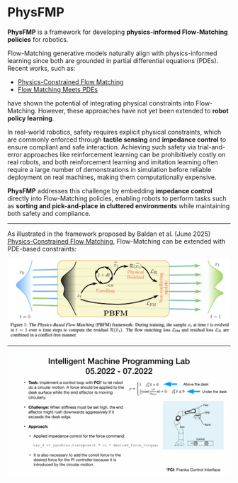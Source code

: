 # PhysFMP  

**PhysFMP** is a framework for developing **physics-informed Flow-Matching policies** for robotics.  

Flow-Matching generative models naturally align with physics-informed learning since both are grounded in partial differential equations (PDEs). Recent works, such as:  

- [Physics-Constrained Flow Matching](https://arxiv.org/pdf/2506.04171v1)  
- [Flow Matching Meets PDEs](https://arxiv.org/pdf/2506.08604v1)  

have shown the potential of integrating physical constraints into Flow-Matching. However, these approaches have not yet been extended to **robot policy learning**.  

In real-world robotics, safety requires explicit physical constraints, which are commonly enforced through **tactile sensing** and **impedance control** to ensure compliant and safe interaction. Achieving such safety via trial-and-error approaches like reinforcement learning can be prohibitively costly on real robots, and both reinforcement learning and imitation learning often require a large number of demonstrations in simulation before reliable deployment on real machines, making them computationally expensive.  

**PhysFMP** addresses this challenge by embedding **impedance control** directly into Flow-Matching policies, enabling robots to perform tasks such as **sorting and pick-and-place in cluttered environments** while maintaining both safety and compliance.  

---

As illustrated in the framework proposed by Baldan et al. (June 2025) [Physics-Constrained Flow Matching](https://arxiv.org/pdf/2506.04171v1), Flow-Matching can be extended with PDE-based constraints:  

![Physics-Constrained Flow Matching framework (Baldan et al., 2025)](assets/PhysFlowMatching.png)  

---

![An Impedance Control Project for Franka Robot](assets/ImpedanceControl.png)


